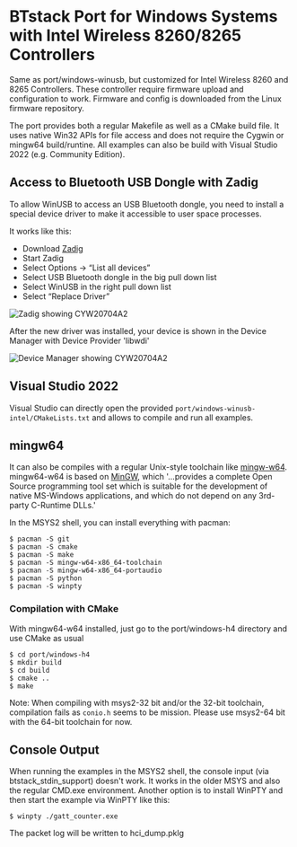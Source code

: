 # BTstack Port for Windows Systems with Intel Wireless 8260/8265 Controllers

Same as port/windows-winusb, but customized for Intel Wireless 8260 and 8265 Controllers.
These controller require firmware upload and configuration to work. Firmware and config is downloaded from the Linux firmware repository.

The port provides both a regular Makefile as well as a CMake build file. It uses native Win32 APIs for file access and does not require the Cygwin or mingw64 build/runtine. All examples can also be build with Visual Studio 2022 (e.g. Community Edition).


## Access to Bluetooth USB Dongle with Zadig

To allow WinUSB to access an USB Bluetooth dongle, you need to install a special device driver to make it accessible to user space processes.

It works like this:

-  Download [Zadig](http://zadig.akeo.ie)
-  Start Zadig
-  Select Options -> “List all devices”
-  Select USB Bluetooth dongle in the big pull down list
-  Select WinUSB in the right pull down list
-  Select “Replace Driver”

![Zadig showing CYW20704A2](zadig-cyw20704.png)

After the new driver was installed, your device is shown in the Device Manager with Device Provider 'libwdi'

![Device Manager showing CYW20704A2](device-manager-cyw20704.png)

## Visual Studio 2022

Visual Studio can directly open the provided `port/windows-winusb-intel/CMakeLists.txt` and allows to compile and run all examples.

## mingw64 

It can also be compiles with a regular Unix-style toolchain like [mingw-w64](https://www.mingw-w64.org).
mingw64-w64 is based on [MinGW](https://en.wikipedia.org/wiki/MinGW), which '...provides a complete Open Source programming tool set which is suitable for the development of native MS-Windows applications, and which do not depend on any 3rd-party C-Runtime DLLs.'

In the MSYS2 shell, you can install everything with pacman:

    $ pacman -S git
    $ pacman -S cmake
    $ pacman -S make
    $ pacman -S mingw-w64-x86_64-toolchain
    $ pacman -S mingw-w64-x86_64-portaudio
    $ pacman -S python
    $ pacman -S winpty

### Compilation with CMake

With mingw64-w64 installed, just go to the port/windows-h4 directory and use CMake as usual

    $ cd port/windows-h4
    $ mkdir build
    $ cd build
    $ cmake ..
    $ make

Note: When compiling with msys2-32 bit and/or the 32-bit toolchain, compilation fails
as `conio.h` seems to be mission. Please use msys2-64 bit with the 64-bit toolchain for now.

## Console Output

When running the examples in the MSYS2 shell, the console input (via btstack_stdin_support) doesn't work. It works in the older MSYS and also the regular CMD.exe environment. Another option is to install WinPTY and then start the example via WinPTY like this:

    $ winpty ./gatt_counter.exe

The packet log will be written to hci_dump.pklg
